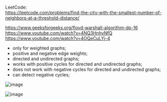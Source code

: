 LeetCode:\
https://leetcode.com/problems/find-the-city-with-the-smallest-number-of-neighbors-at-a-threshold-distance/

https://www.geeksforgeeks.org/floyd-warshall-algorithm-dp-16 \
https://www.youtube.com/watch?v=4NQ3HnhyNfQ \
https://www.youtube.com/watch?v=4OQeCuLYj-4

- only for weighted graphs;
- positive and negative edge weights;
- directed and undirected graphs;
- works with positive cycles for directed and undirected graphs;
- does not work with negative cycles for directed and undirected graphs;
- can detect negative cycles;

![image](https://github.com/VIK2395/DSA/assets/50545334/396e8582-fe23-4b26-999a-ee5039d2eb94)

![image](https://github.com/VIK2395/DSA/assets/50545334/1261602e-11e7-40b4-98ec-009ff77c1184)
